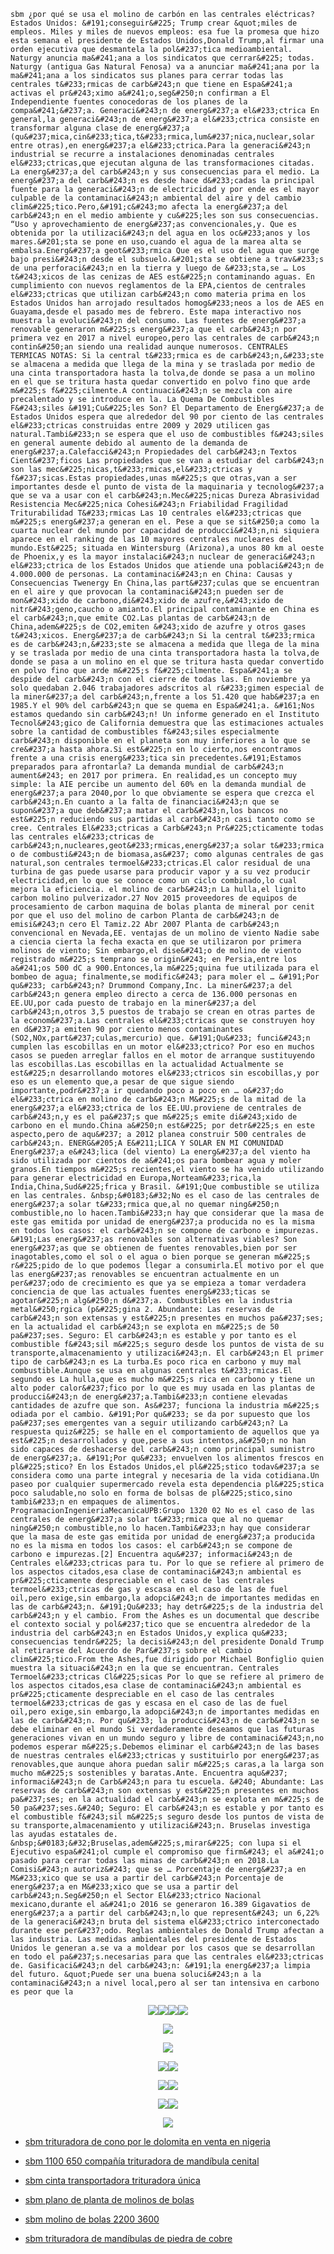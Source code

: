 
```
sbm ¿por qué se usa el molino de carbón en las centrales eléctricas?Estados Unidos: &#191;conseguir&#225; Trump crear &quot;miles de empleos. Miles y miles de nuevos empleos: esa fue la promesa que hizo esta semana el presidente de Estados Unidos,Donald Trump,al firmar una orden ejecutiva que desmantela la pol&#237;tica medioambiental. Naturgy anuncia ma&#241;ana a los sindicatos que cerrar&#225; todas. Naturgy (antigua Gas Natural Fenosa) va a anunciar ma&#241;ana por la ma&#241;ana a los sindicatos sus planes para cerrar todas las centrales t&#233;rmicas de carb&#243;n que tiene en Espa&#241;a activas el pr&#243;ximo a&#241;o,seg&#250;n confirman a El Independiente fuentes conocedoras de los planes de la compa&#241;&#237;a. Generaci&#243;n de energ&#237;a el&#233;ctrica En general,la generaci&#243;n de energ&#237;a el&#233;ctrica consiste en transformar alguna clase de energ&#237;a (qu&#237;mica,cin&#233;tica,t&#233;rmica,lum&#237;nica,nuclear,solar entre otras),en energ&#237;a el&#233;ctrica.Para la generaci&#243;n industrial se recurre a instalaciones denominadas centrales el&#233;ctricas,que ejecutan alguna de las transformaciones citadas. La energ&#237;a del carb&#243;n y sus consecuencias para el medio. La energ&#237;a del carb&#243;n es desde hace d&#233;cadas la principal fuente para la generaci&#243;n de electricidad y por ende es el mayor culpable de la contaminaci&#243;n ambiental del aire y del cambio clim&#225;tico.Pero,&#191;c&#243;mo afecta la energ&#237;a del carb&#243;n en el medio ambiente y cu&#225;les son sus consecuencias. “Uso y aprovechamiento de energ&#237;as convencionales,y. Que es obtenida por la utilizaci&#243;n del agua en los oc&#233;anos y los mares.&#201;sta se pone en uso,cuando el agua de la marea alta se embalsa.Energ&#237;a geot&#233;rmica Que es el uso del agua que surge bajo presi&#243;n desde el subsuelo.&#201;sta se obtiene a trav&#233;s de una perforaci&#243;n en la tierra y luego de &#233;sta,se … Los t&#243;xicos de las cenizas de AES est&#225;n contaminando aguas. En cumplimiento con nuevos reglamentos de la EPA,cientos de centrales el&#233;ctricas que utilizan carb&#243;n como materia prima en los Estados Unidos han arrojado resultados homog&#233;neos a los de AES en Guayama,desde el pasado mes de febrero. Este mapa interactivo nos muestra la evoluci&#243;n del consumo. Las fuentes de energ&#237;a renovable generaron m&#225;s energ&#237;a que el carb&#243;n por primera vez en 2017 a nivel europeo,pero las centrales de carb&#243;n contin&#250;an siendo una realidad aunque numerosos. CENTRALES TERMICAS NOTAS: Si la central t&#233;rmica es de carb&#243;n,&#233;ste se almacena a medida que llega de la mina y se traslada por medio de una cinta transportadora hasta la tolva,de donde se pasa a un molino en el que se tritura hasta quedar convertido en polvo fino que arde m&#225;s f&#225;cilmente.A continuaci&#243;n se mezcla con aire precalentado y se introduce en la. La Quema De Combustibles F&#243;siles &#191;Cu&#225;les Son? El Departamento de Energ&#237;a de Estados Unidos espera que alrededor del 90 por ciento de las centrales el&#233;ctricas construidas entre 2009 y 2029 utilicen gas natural.Tambi&#233;n se espera que el uso de combustibles f&#243;siles en general aumente debido al aumento de la demanda de energ&#237;a.Calefacci&#243;n Propiedades del carb&#243;n Textos Cient&#237;ficos Las propiedades que se van a estudiar del carb&#243;n son las mec&#225;nicas,t&#233;rmicas,el&#233;ctricas y f&#237;sicas.Estas propiedades,unas m&#225;s que otras,van a ser importantes desde el punto de vista de la maquinaria y tecnolog&#237;a que se va a usar con el carb&#243;n.Mec&#225;nicas Dureza Abrasividad Resistencia Mec&#225;nica Cohesi&#243;n Friabilidad Fragilidad Triturabilidad T&#233;rmicas Las 10 centrales el&#233;ctricas que m&#225;s energ&#237;a generan en el. Pese a que se sit&#250;a como la cuarta nuclear del mundo por capacidad de producci&#243;n,ni siquiera aparece en el ranking de las 10 mayores centrales nucleares del mundo.Est&#225; situada en Wintersburg (Arizona),a unos 80 km al oeste de Phoenix,y es la mayor instalaci&#243;n nuclear de generaci&#243;n el&#233;ctrica de los Estados Unidos que atiende una poblaci&#243;n de 4.000.000 de personas. La contaminaci&#243;n en China: Causas y Consecuencias Twenergy En China,las part&#237;culas que se encuentran en el aire y que provocan la contaminaci&#243;n pueden ser de mon&#243;xido de carbono,di&#243;xido de azufre,&#243;xido de nitr&#243;geno,caucho o amianto.El principal contaminante en China es el carb&#243;n,que emite CO2.Las plantas de carb&#243;n de China,adem&#225;s de CO2,emiten &#243;xido de azufre y otros gases t&#243;xicos. Energ&#237;a de carb&#243;n Si la central t&#233;rmica es de carb&#243;n,&#233;ste se almacena a medida que llega de la mina y se traslada por medio de una cinta transportadora hasta la tolva,de donde se pasa a un molino en el que se tritura hasta quedar convertido en polvo fino que arde m&#225;s f&#225;cilmente. Espa&#241;a se despide del carb&#243;n con el cierre de todas las. En noviembre ya solo quedaban 2.046 trabajadores adscritos al r&#233;gimen especial de la miner&#237;a del carb&#243;n,frente a los 51.420 que hab&#237;a en 1985.Y el 90% del carb&#243;n que se quema en Espa&#241;a. &#161;Nos estamos quedando sin carb&#243;n! Un informe generado en el Instituto Tecnol&#243;gico de California demuestra que las estimaciones actuales sobre la cantidad de combustibles f&#243;siles especialmente carb&#243;n disponible en el planeta son muy inferiores a lo que se cre&#237;a hasta ahora.Si est&#225;n en lo cierto,nos encontramos frente a una crisis energ&#233;tica sin precedentes.&#191;Estamos preparados para afrontarla? La demanda mundial de carb&#243;n aument&#243; en 2017 por primera. En realidad,es un concepto muy simple: la AIE percibe un aumento del 60% en la demanda mundial de energ&#237;a para 2040,por lo que obviamente se espera que crezca el carb&#243;n.En cuanto a la falta de financiaci&#243;n que se supon&#237;a que deb&#237;a matar el carb&#243;n,los bancos no est&#225;n reduciendo sus partidas al carb&#243;n casi tanto como se cree. Centrales El&#233;ctricas a Carb&#243;n Pr&#225;cticamente todas las centrales el&#233;ctricas de carb&#243;n,nucleares,geot&#233;rmicas,energ&#237;a solar t&#233;rmica o de combusti&#243;n de biomasa,as&#237; como algunas centrales de gas natural,son centrales termoel&#233;ctricas.El calor residual de una turbina de gas puede usarse para producir vapor y a su vez producir electricidad,en lo que se conoce como un ciclo combinado,lo cual mejora la eficiencia. el molino de carb&#243;n La hulla,el lignito carbon molino pulverizador.27 Nov 2015 proveedores de equipos de procesamiento de carbon maquina de bolas planta de mineral por cenit por que el uso del molino de carbon Planta de carb&#243;n de emisi&#243;n cero El Tamiz.22 Abr 2007 Planta de carb&#243;n convencional en Nevada,EE. ventajas de un molino de viento Nadie sabe a ciencia cierta la fecha exacta en que se utilizaron por primera molinos de viento; Sin embargo,el dise&#241;o de molino de viento registrado m&#225;s temprano se origin&#243; en Persia,entre los a&#241;os 500 dC a 900.Entonces,la m&#225;quina fue utilizada para el bombeo de agua; finalmente,se modific&#243; para moler el … &#191;Por qu&#233; carb&#243;n? Drummond Company,Inc. La miner&#237;a del carb&#243;n genera empleo directo a cerca de 136.000 personas en EE.UU,por cada puesto de trabajo en la miner&#237;a del carb&#243;n,otros 3,5 puestos de trabajo se crean en otras partes de la econom&#237;a.Las centrales el&#233;ctricas que se construyen hoy en d&#237;a emiten 90 por ciento menos contaminantes (SO2,NOx,part&#237;culas,mercurio) que. &#191;Qu&#233; funci&#243;n cumplen las escobillas en un motor el&#233;ctrico? Por eso en muchos casos se pueden arreglar fallos en el motor de arranque sustituyendo las escobillas.Las escobillas en la actualidad Actualmente se est&#225;n desarrollando motores el&#233;ctricos sin escobillas,y por eso es un elemento que,a pesar de que sigue siendo importante,podr&#237;a ir quedando poco a poco en … o&#237;do el&#233;ctrica en molino de carb&#243;n M&#225;s de la mitad de la energ&#237;a el&#233;ctrica de los EE.UU.proviene de centrales de carb&#243;n,y es el pa&#237;s que m&#225;s emite di&#243;xido de carbono en el mundo.China a&#250;n est&#225; por detr&#225;s en este aspecto,pero de aqu&#237; a 2012 planea construir 500 centrales de carb&#243;n. ENERG&#205;A E&#211;LICA Y SOLAR EN MI COMUNIDAD Energ&#237;a e&#243;lica (del viento) La energ&#237;a del viento ha sido utilizada por cientos de a&#241;os para bombear agua y moler granos.En tiempos m&#225;s recientes,el viento se ha venido utilizando para generar electricidad en Europa,Norteam&#233;rica,la India,China,Sud&#225;frica y Brasil. &#191;Que combustible se utiliza en las centrales. &nbsp;&#0183;&#32;No es el caso de las centrales de energ&#237;a solar t&#233;rmica que,al no quemar ning&#250;n combustible,no lo hacen.Tambi&#233;n hay que considerar que la masa de este gas emitida por unidad de energ&#237;a producida no es la misma en todos los casos: el carb&#243;n se compone de carbono e impurezas. &#191;Las energ&#237;as renovables son alternativas viables? Son energ&#237;as que se obtienen de fuentes renovables,bien por ser inagotables,como el sol o el agua o bien porque se generan m&#225;s r&#225;pido de lo que podemos llegar a consumirla.El motivo por el que las energ&#237;as renovables se encuentran actualmente en un per&#237;odo de crecimiento es que ya se empieza a tomar verdadera conciencia de que las actuales fuentes energ&#233;ticas se agotar&#225;n alg&#250;n d&#237;a. Combustibles en la industria metal&#250;rgica (p&#225;gina 2. Abundante: Las reservas de carb&#243;n son extensas y est&#225;n presentes en muchos pa&#237;ses; en la actualidad el carb&#243;n se explota en m&#225;s de 50 pa&#237;ses. Seguro: El carb&#243;n es estable y por tanto es el combustible f&#243;sil m&#225;s seguro desde los puntos de vista de su transporte,almacenamiento y utilizaci&#243;n. El carb&#243;n El primer tipo de carb&#243;n es La turba.Es poco rica en carbono y muy mal combustible.Aunque se usa en algunas centrales t&#233;rmicas.El segundo es La hulla,que es mucho m&#225;s rica en carbono y tiene un alto poder calor&#237;fico por lo que es muy usada en las plantas de producci&#243;n de energ&#237;a.Tambi&#233;n contiene elevadas cantidades de azufre que son. As&#237; funciona la industria m&#225;s odiada por el cambio. &#191;Por qu&#233; se da por supuesto que los pa&#237;ses emergentes van a seguir utilizando carb&#243;n? La respuesta quiz&#225; se halle en el comportamiento de aquellos que ya est&#225;n desarrollados y que,pese a sus intentos,a&#250;n no han sido capaces de deshacerse del carb&#243;n como principal suministro de energ&#237;a. &#191;Por qu&#233; envuelven los alimentos frescos en pl&#225;stico? En los Estados Unidos,el pl&#225;stico todav&#237;a se considera como una parte integral y necesaria de la vida cotidiana.Un paseo por cualquier supermercado revela esta dependencia pl&#225;stica poco saludable,no solo en forma de bolsas de pl&#225;stico,sino tambi&#233;n en empaques de alimentos. ProgramacionIngenieriaMecanicaUPB:Grupo 1320 02 No es el caso de las centrales de energ&#237;a solar t&#233;rmica que al no quemar ning&#250;n combustible,no lo hacen.Tambi&#233;n hay que considerar que la masa de este gas emitida por unidad de energ&#237;a producida no es la misma en todos los casos: el carb&#243;n se compone de carbono e impurezas.[2] Encuentra aqu&#237; informaci&#243;n de Centrales el&#233;ctricas para tu. Por lo que se refiere al primero de los aspectos citados,esa clase de contaminaci&#243;n ambiental es pr&#225;cticamente despreciable en el caso de las centrales termoel&#233;ctricas de gas y escasa en el caso de las de fuel oil,pero exige,sin embargo,la adopci&#243;n de importantes medidas en las de carb&#243;n. &#191;Qu&#233; hay detr&#225;s de la industria del carb&#243;n y el cambio. From the Ashes es un documental que describe el contexto social y pol&#237;tico que se encuentra alrededor de la industria del carb&#243;n en Estados Unidos,y explica qu&#233; consecuencias tendr&#225; la decisi&#243;n del presidente Donald Trump al retirarse del Acuerdo de Par&#237;s sobre el cambio clim&#225;tico.From the Ashes,fue dirigido por Michael Bonfiglio quien muestra la situaci&#243;n en la que se encuentran. Centrales Termoel&#233;ctricas Cl&#225;sicas Por lo que se refiere al primero de los aspectos citados,esa clase de contaminaci&#243;n ambiental es pr&#225;cticamente despreciable en el caso de las centrales termoel&#233;ctricas de gas y escasa en el caso de las de fuel oil,pero exige,sin embargo,la adopci&#243;n de importantes medidas en las de carb&#243;n. Por qu&#233; la producci&#243;n de carb&#243;n se debe eliminar en el mundo Si verdaderamente deseamos que las futuras generaciones vivan en un mundo seguro y libre de contaminaci&#243;n,no podemos esperar m&#225;s.Debemos eliminar el carb&#243;n de las bases de nuestras centrales el&#233;ctricas y sustituirlo por energ&#237;as renovables,que aunque ahora puedan salir m&#225;s caras,a la larga son mucho m&#225;s sostenibles y baratas.Ante. Encuentra aqu&#237; informaci&#243;n de Carb&#243;n para tu escuela. &#240; Abundante: Las reservas de carb&#243;n son extensas y est&#225;n presentes en muchos pa&#237;ses; en la actualidad el carb&#243;n se explota en m&#225;s de 50 pa&#237;ses.&#240; Seguro: El carb&#243;n es estable y por tanto es el combustible f&#243;sil m&#225;s seguro desde los puntos de vista de su transporte,almacenamiento y utilizaci&#243;n. Bruselas investiga las ayudas estatales de. &nbsp;&#0183;&#32;Bruselas,adem&#225;s,mirar&#225; con lupa si el Ejecutivo espa&#241;ol cumple el compromiso que firm&#243; el a&#241;o pasado para cerrar todas las minas de carb&#243;n en 2018.La Comisi&#243;n autoriz&#243; que se … Porcentaje de energ&#237;a en M&#233;xico que se usa a partir del carb&#243;n Porcentaje de energ&#237;a en M&#233;xico que se usa a partir del carb&#243;n.Seg&#250;n el Sector El&#233;ctrico Nacional mexicano,durante el a&#241;o 2016 se generaron 16.389 Gigavatios de energ&#237;a a partir del carb&#243;n,lo que represent&#243; un 6,22% de la generaci&#243;n bruta del sistema el&#233;ctrico interconectado durante ese per&#237;odo. Reglas ambientales de Donald Trump afectan a las industria. Las medidas ambientales del presidente de Estados Unidos le generan a.se va a moldear por los casos que se desarrollan en todo el pa&#237;s.necesarias para que las centrales el&#233;ctricas de. Gasificaci&#243;n del carb&#243;n: &#191;la energ&#237;a limpia del futuro. &quot;Puede ser una buena soluci&#243;n a la contaminaci&#243;n a nivel local,pero al ser tan intensiva en carbono es peor que la 
```

<div align="center">

<a href="https://es-mill.shibang-china.com/github&k=sbm+%C2%BFpor+qu%C3%A9+se+usa+el+molino+de+carb%C3%B3n+en+las+centrales+el%C3%A9ctricas%3F"><img src="https://static.shibang-china.com/es/mill/index.jpg"></a><a href="https://es-mill.shibang-china.com/materials.htmlgithub&k=sbm+%C2%BFpor+qu%C3%A9+se+usa+el+molino+de+carb%C3%B3n+en+las+centrales+el%C3%A9ctricas%3F"><img src="https://static.shibang-china.com/es/mill/materials.jpg"></a><a href="https://es-mill.shibang-china.com/about.htmlgithub&k=sbm+%C2%BFpor+qu%C3%A9+se+usa+el+molino+de+carb%C3%B3n+en+las+centrales+el%C3%A9ctricas%3F"><img src="https://static.shibang-china.com/es/mill/about.jpg"></a><a href="https://es-mill.shibang-china.com/contact.htmlgithub&k=sbm+%C2%BFpor+qu%C3%A9+se+usa+el+molino+de+carb%C3%B3n+en+las+centrales+el%C3%A9ctricas%3F"><img src="https://static.shibang-china.com/es/mill/contact.jpg"></a>

<a href="https://es-mill.shibang-china.com/github&k=sbm+%C2%BFpor+qu%C3%A9+se+usa+el+molino+de+carb%C3%B3n+en+las+centrales+el%C3%A9ctricas%3F"><img src="https://static.shibang-china.com/es/mill/banner.jpg"></a>

<a href="https://swt.shibang-china.com/github&k=sbm+%C2%BFpor+qu%C3%A9+se+usa+el+molino+de+carb%C3%B3n+en+las+centrales+el%C3%A9ctricas%3F"><img src="https://static.shibang-china.com/es/mill/chat.jpg"></a>

<a href="https://es-mill.shibang-china.com/products/vertical-roller-mill.htmlgithub&k=sbm+%C2%BFpor+qu%C3%A9+se+usa+el+molino+de+carb%C3%B3n+en+las+centrales+el%C3%A9ctricas%3F"><img src="https://static.shibang-china.com/es/mill/vertical.jpg"></a><a href="https://es-mill.shibang-china.com/products/raymond-mill.htmlgithub&k=sbm+%C2%BFpor+qu%C3%A9+se+usa+el+molino+de+carb%C3%B3n+en+las+centrales+el%C3%A9ctricas%3F"><img src="https://static.shibang-china.com/es/mill/raymond.jpg"></a>

<a href="https://es-mill.shibang-china.com/products/ultrafine-grinding-mill.htmlgithub&k=sbm+%C2%BFpor+qu%C3%A9+se+usa+el+molino+de+carb%C3%B3n+en+las+centrales+el%C3%A9ctricas%3F"><img src="https://static.shibang-china.com/es/mill/ultrafine.jpg"></a><a href="https://es-mill.shibang-china.com/products/trapezium-grinding-mill.htmlgithub&k=sbm+%C2%BFpor+qu%C3%A9+se+usa+el+molino+de+carb%C3%B3n+en+las+centrales+el%C3%A9ctricas%3F"><img src="https://static.shibang-china.com/es/mill/trapezium.jpg"></a>

<a href="https://es-mill.shibang-china.com/products/ball-mill.htmlgithub&k=sbm+%C2%BFpor+qu%C3%A9+se+usa+el+molino+de+carb%C3%B3n+en+las+centrales+el%C3%A9ctricas%3F"><img src="https://static.shibang-china.com/es/mill/ball.jpg"></a><a href="https://es-mill.shibang-china.com/products/hammer-mill.htmlgithub&k=sbm+%C2%BFpor+qu%C3%A9+se+usa+el+molino+de+carb%C3%B3n+en+las+centrales+el%C3%A9ctricas%3F"><img src="https://static.shibang-china.com/es/mill/hammer.jpg"></a>

<a href="https://swt.shibang-china.com/github&k=sbm+%C2%BFpor+qu%C3%A9+se+usa+el+molino+de+carb%C3%B3n+en+las+centrales+el%C3%A9ctricas%3F"><img src="https://static.shibang-china.com/es/mill/case.jpg"></a>

</div>


* [sbm trituradora de cono por le dolomita en venta en nigeria](sbm%20trituradora%20de%20cono%20por%20le%20dolomita%20en%20venta%20en%20nigeria.md)

* [sbm 1100 650 compañía trituradora de mandíbula cenital](sbm%201100%20650%20compa%C3%B1%C3%ADa%20trituradora%20de%20mand%C3%ADbula%20cenital.md)

* [sbm cinta transportadora trituradora única](sbm%20cinta%20transportadora%20trituradora%20%C3%BAnica.md)

* [sbm plano de planta de molinos de bolas](sbm%20plano%20de%20planta%20de%20molinos%20de%20bolas.md)

* [sbm molino de bolas 2200 3600](sbm%20molino%20de%20bolas%202200%203600.md)

* [sbm trituradora de mandíbulas de piedra de cobre](sbm%20trituradora%20de%20mand%C3%ADbulas%20de%20piedra%20de%20cobre.md)